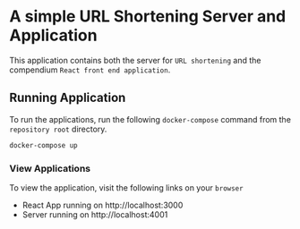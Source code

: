 # A simple URL Shortening Server and Application

This application contains both the server for `URL shortening` and the compendium `React front end application`.

## Running Application

To run the applications, run the following `docker-compose` command from the `repository root` directory.

```bash
docker-compose up
```

### View Applications

To view the application, visit the following links on your `browser`

- React App running on http://localhost:3000
- Server running on http://localhost:4001
